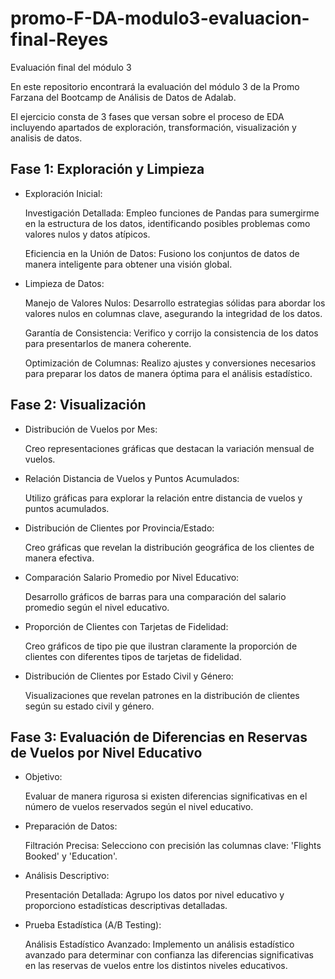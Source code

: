 # promo-F-DA-modulo3-evaluacion-final-Reyes
Evaluación final del módulo 3

En este repositorio encontrará la evaluación del módulo 3 de la Promo Farzana del Bootcamp de Análisis de Datos de Adalab. 

El ejercicio consta de 3 fases que versan sobre el proceso de EDA incluyendo apartados de exploración, transformación, visualización y analisis de datos. 

## Fase 1: Exploración y Limpieza

- Exploración Inicial:
    
    Investigación Detallada: Empleo funciones de Pandas para sumergirme en la estructura de los datos, identificando posibles problemas como valores nulos y datos atípicos.

    Eficiencia en la Unión de Datos: Fusiono los conjuntos de datos de manera inteligente para obtener una visión global.

- Limpieza de Datos:

    Manejo de Valores Nulos: Desarrollo estrategias sólidas para abordar los valores nulos en columnas clave, asegurando la integridad de los datos.

    Garantía de Consistencia: Verifico y corrijo la consistencia de los datos para presentarlos de manera coherente.

    Optimización de Columnas: Realizo ajustes y conversiones necesarios para preparar los datos de manera óptima para el análisis estadístico.

## Fase 2: Visualización

- Distribución de Vuelos por Mes:

    Creo representaciones gráficas que destacan la variación mensual de vuelos.

- Relación Distancia de Vuelos y Puntos Acumulados:

    Utilizo gráficas para explorar la relación entre distancia de vuelos y puntos acumulados.

- Distribución de Clientes por Provincia/Estado:

    Creo gráficas que revelan la distribución geográfica de los clientes de manera efectiva.

- Comparación Salario Promedio por Nivel Educativo:

    Desarrollo gráficos de barras para una comparación del salario promedio según el nivel educativo.

- Proporción de Clientes con Tarjetas de Fidelidad:

    Creo gráficos de tipo pie que ilustran claramente la proporción de clientes con diferentes tipos de tarjetas de fidelidad.

- Distribución de Clientes por Estado Civil y Género:

    Visualizaciones que revelan patrones en la distribución de clientes según su estado civil y género.

## Fase 3: Evaluación de Diferencias en Reservas de Vuelos por Nivel Educativo

- Objetivo:

    Evaluar de manera rigurosa si existen diferencias significativas en el número de vuelos reservados según el nivel educativo.

- Preparación de Datos:

    Filtración Precisa: Selecciono con precisión las columnas clave: 'Flights Booked' y 'Education'.

- Análisis Descriptivo:

    Presentación Detallada: Agrupo los datos por nivel educativo y proporciono estadísticas descriptivas detalladas.

- Prueba Estadística (A/B Testing):

    Análisis Estadístico Avanzado: Implemento un análisis estadístico avanzado para determinar con confianza las diferencias significativas en las reservas de vuelos entre los distintos niveles educativos.
